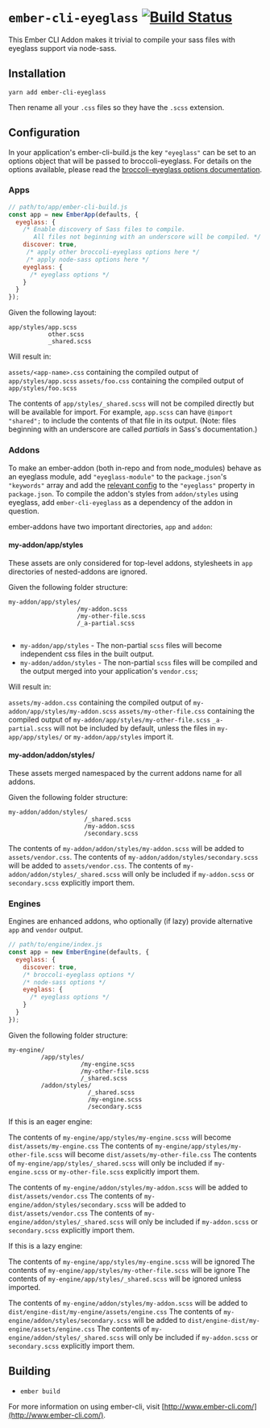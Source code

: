 # `ember-cli-eyeglass` [![Build Status](https://travis-ci.org/sass-eyeglass/ember-cli-eyeglass.svg?branch=master)](https://travis-ci.org/sass-eyeglass/ember-cli-eyeglass)<Paste>

This Ember CLI Addon makes it trivial to compile your sass files with
eyeglass support via node-sass.

## Installation

`yarn add ember-cli-eyeglass`

Then rename all your `.css` files so they have the `.scss` extension.

## Configuration

In your application's ember-cli-build.js the key `"eyeglass"` can be
set to an options object that will be passed to broccoli-eyeglass. For
details on the options available, please read the [broccoli-eyeglass
options documentation](https://github.com/linkedin/eyeglass/tree/master/packages/broccoli-eyeglass#options).

### Apps

```js
// path/to/app/ember-cli-build.js
const app = new EmberApp(defaults, {
  eyeglass: {
    /* Enable discovery of Sass files to compile.
       All files not beginning with an underscore will be compiled. */
    discover: true,
     /* apply other broccoli-eyeglass options here */
     /* apply node-sass options here */
    eyeglass: {
      /* eyeglass options */
    }
  }
});
```

Given the following layout:

```
app/styles/app.scss
           other.scss
           _shared.scss
```


Will result in:

`assets/<app-name>.css` containing the compiled output of `app/styles/app.scss`
`assets/foo.css` containing the compiled output of `app/styles/foo.scss`

The contents of `app/styles/_shared.scss` will not be compiled directly but will be available for import. For example, `app.scss` can have `@import "shared";` to include the contents of that file in its output.
(Note: files beginning with an underscore are called *partials* in Sass's documentation.)


### Addons

To make an ember-addon (both in-repo and from node_modules) behave as an eyeglass module, add `"eyeglass-module"` to the `package.json`'s `"keywords"` array and add the [relevant config](https://github.com/linkedin/eyeglass/tree/master/packages/eyeglass#writing-an-eyeglass-module) to the `"eyeglass"` property in `package.json`. To compile the addon's styles from `addon/styles` using eyeglass, add `ember-cli-eyeglass` as a dependency of the addon in question.

ember-addons have two important directories, `app` and `addon`:

#### my-addon/app/styles

These assets are only considered for top-level addons, stylesheets in `app` directories of nested-addons are ignored.

Given the following folder structure:

```
my-addon/app/styles/
                   /my-addon.scss
                   /my-other-file.scss
                   /_a-partial.scss
                      
```

* `my-addon/app/styles` - The non-partial `scss` files will become independent css files in the built output.
* `my-addon/addon/styles` - The non-partial `scss` files will be compiled and the output merged into your application's `vendor.css`;


Will result in:

`assets/my-addon.css` containing the compiled output of `my-addon/app/styles/my-addon.scss`
`assets/my-other-file.css` containing the compiled output of `my-addon/app/styles/my-other-file.scss`
`_a-partial.scss` will not be included by default, unless the files in `my-app/app/styles/` or `my-addon/app/styles` import it.



#### my-addon/addon/styles/

These assets merged namespaced by the current addons name for all addons.

Given the following folder structure:

```
my-addon/addon/styles/
                     /_shared.scss
                     /my-addon.scss
                     /secondary.scss             
```

The contents of `my-addon/addon/styles/my-addon.scss` will be added to `assets/vendor.css`.
The contents of `my-addon/addon/styles/secondary.scss` will be added to `assets/vendor.css`.
The contents of `my-addon/addon/styles/_shared.scss` will only be included if `my-addon.scss` or `secondary.scss` explicitly import them.

### Engines

Engines are enhanced addons, who optionally (if lazy) provide alternative `app` and `vendor` output.

```js
// path/to/engine/index.js
const app = new EmberEngine(defaults, {
  eyeglass: {
    discover: true,
    /* broccoli-eyeglass options */
    /* node-sass options */
    eyeglass: {
      /* eyeglass options */
    }
  }
});
```
 
Given the following folder structure:

```
my-engine/
         /app/styles/
                    /my-engine.scss
                    /my-other-file.scss
                    /_shared.scss
         /addon/styles/
                      /_shared.scss
                      /my-engine.scss
                      /secondary.scss             
```

If this is an eager engine:
 

The contents of `my-engine/app/styles/my-engine.scss` will become `dist/assets/my-engine.css`
The contents of `my-engine/app/styles/my-other-file.scss` will become `dist/assets/my-other-file.css`
The contents of `my-engine/app/styles/_shared.scss` will only be included if `my-engine.scss` or `my-other-file.scss` explicitly import them.

The contents of `my-engine/addon/styles/my-addon.scss` will be added to `dist/assets/vendor.css`
The contents of `my-engine/addon/styles/secondary.scss` will be added to `dist/assets/vendor.css`
The contents of `my-engine/addon/styles/_shared.scss` will only be included if `my-addon.scss` or `secondary.scss` explicitly import them.

If this is a lazy engine:

The contents of `my-engine/app/styles/my-engine.scss` will be ignored
The contents of `my-engine/app/styles/my-other-file.scss` will be ignore
The contents of `my-engine/app/styles/_shared.scss` will be ignored unless imported.

The contents of `my-engine/addon/styles/my-addon.scss` will be added to `dist/engine-dist/my-engine/assets/engine.css`
The contents of `my-engine/addon/styles/secondary.scss` will be added to `dist/engine-dist/my-engine/assets/engine.css`
The contents of `my-engine/addon/styles/_shared.scss` will only be included if `my-addon.scss` or `secondary.scss` explicitly import them.


## Building

* `ember build`

For more information on using ember-cli, visit [http://www.ember-cli.com/](http://www.ember-cli.com/).
